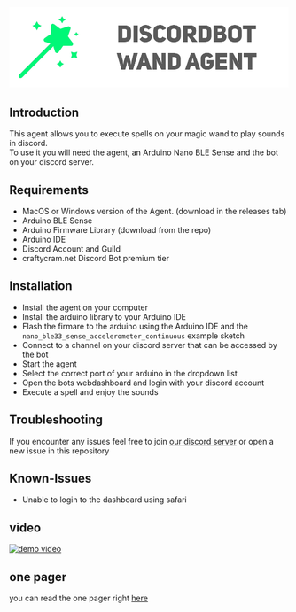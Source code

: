 <p align="center">
  <img src="res/banner.png">
</p>

## Introduction

This agent allows you to execute spells on your magic wand to play sounds in discord.  
To use it you will need the agent, an Arduino Nano BLE Sense and the bot on your discord server.

## Requirements
- MacOS or Windows version of the Agent. (download in the releases tab)
- Arduino BLE Sense
- Arduino Firmware Library (download from the repo)
- Arduino IDE
- Discord Account and Guild
- craftycram.net Discord Bot premium tier

## Installation
- Install the agent on your computer
- Install the arduino library to your Arduino IDE
- Flash the firmare to the arduino using the Arduino IDE and the `nano_ble33_sense_accelerometer_continuous` example sketch
- Connect to a channel on your discord server that can be accessed by the bot
- Start the agent
- Select the correct port of your arduino in the dropdown list
- Open the bots webdashboard and login with your discord account
- Execute a spell and enjoy the sounds

## Troubleshooting
If you encounter any issues feel free to join [our discord server](https://discord.gg/WfXSUSw) or open a new issue in this repository

## Known-Issues
- Unable to login to the dashboard using safari


## video

[![demo video](https://img.youtube.com/vi/Fh0Q7eCA-5I/0.jpg)](https://www.youtube.com/watch?v=Fh0Q7eCA-5I)

## one pager

you can read the one pager right [here](res/onepager_discordwand.pdf)